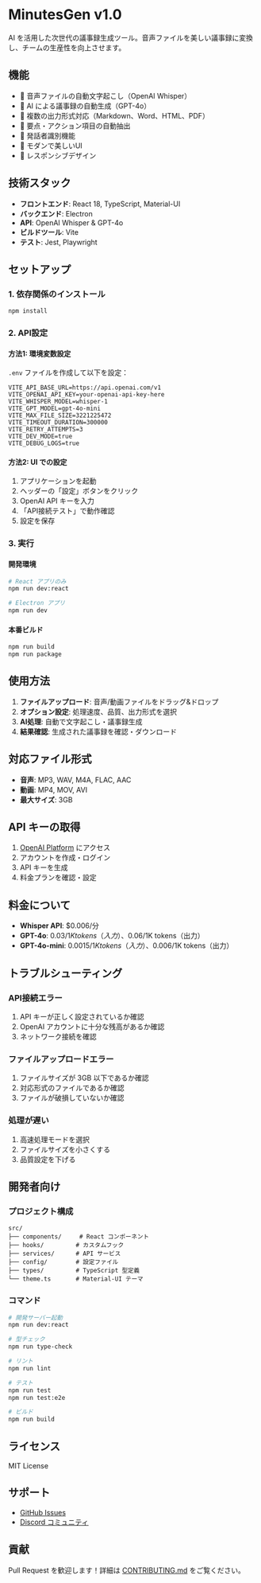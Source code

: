 # MinutesGen v1.0

AI を活用した次世代の議事録生成ツール。音声ファイルを美しい議事録に変換し、チームの生産性を向上させます。

## 機能

- 🎤 音声ファイルの自動文字起こし（OpenAI Whisper）
- 🤖 AI による議事録の自動生成（GPT-4o）
- 📝 複数の出力形式対応（Markdown、Word、HTML、PDF）
- 🎯 要点・アクション項目の自動抽出
- 👥 発話者識別機能
- 🎨 モダンで美しいUI
- 📱 レスポンシブデザイン

## 技術スタック

- **フロントエンド**: React 18, TypeScript, Material-UI
- **バックエンド**: Electron
- **API**: OpenAI Whisper & GPT-4o
- **ビルドツール**: Vite
- **テスト**: Jest, Playwright

## セットアップ

### 1. 依存関係のインストール

```bash
npm install
```

### 2. API設定

#### 方法1: 環境変数設定

`.env` ファイルを作成して以下を設定：

```env
VITE_API_BASE_URL=https://api.openai.com/v1
VITE_OPENAI_API_KEY=your-openai-api-key-here
VITE_WHISPER_MODEL=whisper-1
VITE_GPT_MODEL=gpt-4o-mini
VITE_MAX_FILE_SIZE=3221225472
VITE_TIMEOUT_DURATION=300000
VITE_RETRY_ATTEMPTS=3
VITE_DEV_MODE=true
VITE_DEBUG_LOGS=true
```

#### 方法2: UI での設定

1. アプリケーションを起動
2. ヘッダーの「設定」ボタンをクリック
3. OpenAI API キーを入力
4. 「API接続テスト」で動作確認
5. 設定を保存

### 3. 実行

#### 開発環境

```bash
# React アプリのみ
npm run dev:react

# Electron アプリ
npm run dev
```

#### 本番ビルド

```bash
npm run build
npm run package
```

## 使用方法

1. **ファイルアップロード**: 音声/動画ファイルをドラッグ&ドロップ
2. **オプション設定**: 処理速度、品質、出力形式を選択
3. **AI処理**: 自動で文字起こし・議事録生成
4. **結果確認**: 生成された議事録を確認・ダウンロード

## 対応ファイル形式

- **音声**: MP3, WAV, M4A, FLAC, AAC
- **動画**: MP4, MOV, AVI
- **最大サイズ**: 3GB

## API キーの取得

1. [OpenAI Platform](https://platform.openai.com/) にアクセス
2. アカウントを作成・ログイン
3. API キーを生成
4. 料金プランを確認・設定

## 料金について

- **Whisper API**: $0.006/分
- **GPT-4o**: $0.03/1K tokens（入力）、$0.06/1K tokens（出力）
- **GPT-4o-mini**: $0.0015/1K tokens（入力）、$0.006/1K tokens（出力）

## トラブルシューティング

### API接続エラー

1. API キーが正しく設定されているか確認
2. OpenAI アカウントに十分な残高があるか確認
3. ネットワーク接続を確認

### ファイルアップロードエラー

1. ファイルサイズが 3GB 以下であるか確認
2. 対応形式のファイルであるか確認
3. ファイルが破損していないか確認

### 処理が遅い

1. 高速処理モードを選択
2. ファイルサイズを小さくする
3. 品質設定を下げる

## 開発者向け

### プロジェクト構成

```
src/
├── components/     # React コンポーネント
├── hooks/         # カスタムフック
├── services/      # API サービス
├── config/        # 設定ファイル
├── types/         # TypeScript 型定義
└── theme.ts       # Material-UI テーマ
```

### コマンド

```bash
# 開発サーバー起動
npm run dev:react

# 型チェック
npm run type-check

# リント
npm run lint

# テスト
npm run test
npm run test:e2e

# ビルド
npm run build
```

## ライセンス

MIT License

## サポート

- [GitHub Issues](https://github.com/minutesgen/v1.0/issues)
- [Discord コミュニティ](https://discord.gg/minutesgen)

## 貢献

Pull Request を歓迎します！詳細は [CONTRIBUTING.md](CONTRIBUTING.md) をご覧ください。 